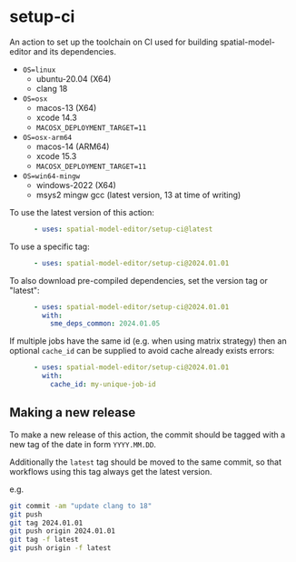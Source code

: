 # setup-ci

An action to set up the toolchain on CI used for building spatial-model-editor and its dependencies.

- `OS=linux`
  - ubuntu-20.04 (X64)
  - clang 18
- `OS=osx`
  - macos-13 (X64)
  - xcode 14.3
  - `MACOSX_DEPLOYMENT_TARGET=11`
- `OS=osx-arm64`
  - macos-14 (ARM64)
  - xcode 15.3
  - `MACOSX_DEPLOYMENT_TARGET=11`
- `OS=win64-mingw`
  - windows-2022 (X64)
  - msys2 mingw gcc (latest version, 13 at time of writing)

To use the latest version of this action:

```yaml
      - uses: spatial-model-editor/setup-ci@latest
```

To use a specific tag:

```yaml
      - uses: spatial-model-editor/setup-ci@2024.01.01
```

To also download pre-compiled dependencies, set the version tag or "latest":

```yaml
      - uses: spatial-model-editor/setup-ci@2024.01.01
        with:
          sme_deps_common: 2024.01.05
```

If multiple jobs have the same id (e.g. when using matrix strategy) then an optional `cache_id` can be supplied to avoid cache already exists errors:

```yaml
      - uses: spatial-model-editor/setup-ci@2024.01.01
        with:
          cache_id: my-unique-job-id
```

## Making a new release

To make a new release of this action, the commit should be tagged with a new tag of the date in form `YYYY.MM.DD`.

Additionally the `latest` tag should be moved to the same commit, so that workflows using this tag always get the latest version.

e.g.

```bash
git commit -am "update clang to 18"
git push
git tag 2024.01.01
git push origin 2024.01.01
git tag -f latest
git push origin -f latest
```
